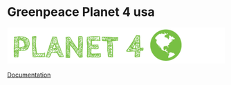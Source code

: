 # Greenpeace Planet 4 usa

![Planet4](./planet4.png)

[Documentation](https://support.greenpeace.org/planet4/nro-customization/deployment)
